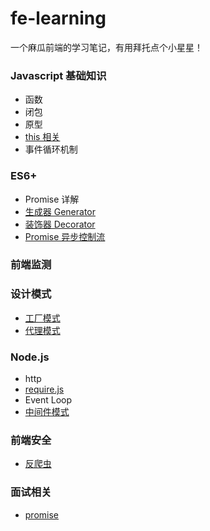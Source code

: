 # fe-learning
一个麻瓜前端的学习笔记，有用拜托点个小星星！

### Javascript 基础知识
- 函数
- 闭包
- 原型
- [this 相关](https://github.com/chijitui/fe-learning/blob/master/Javascript%E5%9F%BA%E7%A1%80%E7%9F%A5%E8%AF%86/this.md)
- 事件循环机制

### ES6+
- Promise 详解
- [生成器 Generator](https://github.com/chijitui/fe-learning/blob/master/ES6%2B/%E7%94%9F%E6%88%90%E5%99%A8%20Generator.md)
- [装饰器 Decorator](https://github.com/chijitui/fe-learning/blob/master/ES6+/Decorator.md)
- [Promise 异步控制流](https://github.com/chijitui/fe-learning/blob/master/ES6+/Promise异步控制流.md)

### 前端监测

### 设计模式
- [工厂模式](https://github.com/chijitui/fe-learning/blob/master/设计模式/工厂模式.md)
- [代理模式](https://github.com/chijitui/fe-learning/blob/master/设计模式/代理模式.md)

### Node.js
- http
- [require.js](https://github.com/chijitui/fe-learning/blob/master/Node.js/require.md)
- Event Loop
- [中间件模式](https://github.com/chijitui/fe-learning/blob/master/Node.js/中间件模式.md)

### 前端安全
- [反爬虫](http://litten.me/2017/07/09/prevent-spiders/)

### 面试相关
- [promise](https://github.com/chijitui/fe-learning/blob/master/面试题/promise.md)
